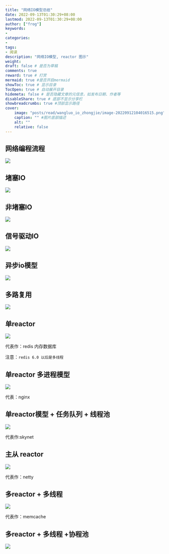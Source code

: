 ```yaml
---
title: "网络IO模型总结"
date: 2022-09-13T01:30:29+08:00
lastmod: 2022-09-13T01:30:29+08:00
author: ["frog"]
keywords:
-
categories:
-
tags:
- 阅读
description: "网络IO模型, reactor 图示"
weight:
draft: false # 是否为草稿
comments: true
reward: true # 打赏
mermaid: true #是否开启mermaid
showToc: true # 显示目录
TocOpen: true # 自动展开目录
hidemeta: false # 是否隐藏文章的元信息，如发布日期、作者等
disableShare: true # 底部不显示分享栏
showbreadcrumbs: true #顶部显示路径
cover:
    image: "posts/read/wangluo_io_zhongjie/image-20220912104016515.png" #图片路径例如：posts/tech/123/123.png
    caption: "" #图片底部描述
    alt: ""
    relative: false
---
```


##  网络编程流程

![](image-20220912104923737.png)

## 堵塞IO

![](image-20220912141757964.png)

##  非堵塞IO

![](image-20220912141809146.png)

## 信号驱动IO

![](image-20220912142709884.png)

## 异步io模型

![](image-20220912143406827.png)

## 多路复用

![](image-20220912141923315.png)

## 单reactor

![](image-20220912115933887.png)

代表作：redis 内存数据库

注意：`redis 6.0 以后是多线程`

## 单reactor 多进程模型

![](image-20220912133954912.png)

代表：nginx

## 单reactor模型 + 任务队列 + 线程池

![](image-20220912103644712.png)

代表作:skynet

## 主从 reactor

![](image-20220912125034816.png)

代表作：netty

##  多reactor + 多线程

![](image-20220912140325111.png)

代表作：memcache

##  多reactor + 多线程 +协程池

![](image-20220912104016515.png)



